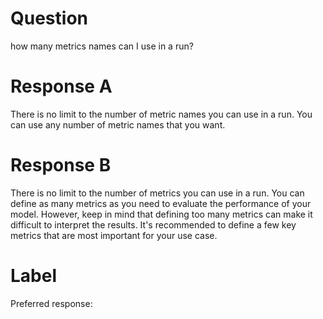 
# Question

how many metrics names can I use in a run?

# Response A

There is no limit to the number of metric names you can use in a run. You can use any number of metric names that you want.

# Response B

There is no limit to the number of metrics you can use in a run. You can define as many metrics as you need to evaluate the performance of your model. However, keep in mind that defining too many metrics can make it difficult to interpret the results. It's recommended to define a few key metrics that are most important for your use case.

# Label

Preferred response: 
